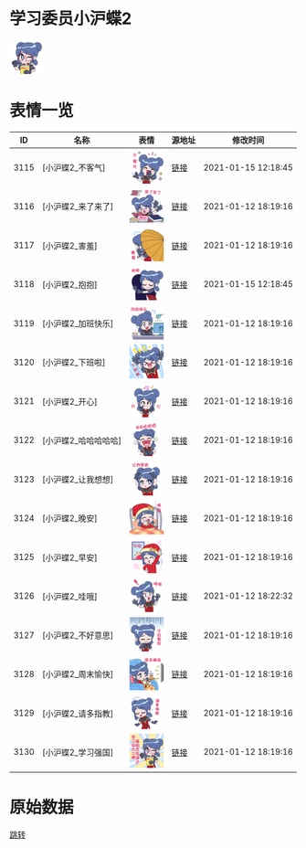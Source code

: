 # 学习委员小沪蝶2

<img src="./cover.png" height="60" alt="cover" />

# 表情一览

|ID|名称|表情|源地址|修改时间|
|----|----|----|----|----|
|3115|[小沪蝶2_不客气]|<img src="./pic/003115_%5B小沪蝶2_不客气%5D.png" height="60" alt="不客气"/>|[链接](http://i0.hdslb.com/bfs/emote/e9fb75a07985492b5e99a86d20ee2db97e149ab4.png)|2021-01-15 12:18:45|
|3116|[小沪蝶2_来了来了]|<img src="./pic/003116_%5B小沪蝶2_来了来了%5D.png" height="60" alt="来了来了"/>|[链接](http://i0.hdslb.com/bfs/emote/8cc9e9d0c467c4ce9392d804af3e87109de0ce3c.png)|2021-01-12 18:19:16|
|3117|[小沪蝶2_害羞]|<img src="./pic/003117_%5B小沪蝶2_害羞%5D.png" height="60" alt="害羞"/>|[链接](http://i0.hdslb.com/bfs/emote/e7fb87577e3b5dfdb278e3f425e785d73151e05e.png)|2021-01-12 18:19:16|
|3118|[小沪蝶2_抱抱]|<img src="./pic/003118_%5B小沪蝶2_抱抱%5D.png" height="60" alt="抱抱"/>|[链接](http://i0.hdslb.com/bfs/emote/4d7c51ab3be64088d37c2b9b8cc6440544077656.png)|2021-01-15 12:18:45|
|3119|[小沪蝶2_加班快乐]|<img src="./pic/003119_%5B小沪蝶2_加班快乐%5D.png" height="60" alt="加班快乐"/>|[链接](http://i0.hdslb.com/bfs/emote/559596c4ec27c2090893157cdec4635c1feed8f7.png)|2021-01-12 18:19:16|
|3120|[小沪蝶2_下班啦]|<img src="./pic/003120_%5B小沪蝶2_下班啦%5D.png" height="60" alt="下班啦"/>|[链接](http://i0.hdslb.com/bfs/emote/a167bcc778ea58aaf168b17c66867661e8cb1fbc.png)|2021-01-12 18:19:16|
|3121|[小沪蝶2_开心]|<img src="./pic/003121_%5B小沪蝶2_开心%5D.png" height="60" alt="开心"/>|[链接](http://i0.hdslb.com/bfs/emote/c252b0d88fd125a6de10373739c2133ae128765c.png)|2021-01-12 18:19:16|
|3122|[小沪蝶2_哈哈哈哈哈]|<img src="./pic/003122_%5B小沪蝶2_哈哈哈哈哈%5D.png" height="60" alt="哈哈哈哈哈"/>|[链接](http://i0.hdslb.com/bfs/emote/9e13bcff3abf7dba2f4f62c882d39243fd6a2925.png)|2021-01-12 18:19:16|
|3123|[小沪蝶2_让我想想]|<img src="./pic/003123_%5B小沪蝶2_让我想想%5D.png" height="60" alt="让我想想"/>|[链接](http://i0.hdslb.com/bfs/emote/21d94cd35e6b6df62e6f3d98480d40e3de93fc7e.png)|2021-01-12 18:19:16|
|3124|[小沪蝶2_晚安]|<img src="./pic/003124_%5B小沪蝶2_晚安%5D.png" height="60" alt="晚安"/>|[链接](http://i0.hdslb.com/bfs/emote/44f06a7837ee18db9fdaadeeb182682b9f20b077.png)|2021-01-12 18:19:16|
|3125|[小沪蝶2_早安]|<img src="./pic/003125_%5B小沪蝶2_早安%5D.png" height="60" alt="早安"/>|[链接](http://i0.hdslb.com/bfs/emote/5afeb04265255575061370d7d75a6bbb72a31718.png)|2021-01-12 18:19:16|
|3126|[小沪蝶2_哇哦]|<img src="./pic/003126_%5B小沪蝶2_哇哦%5D.png" height="60" alt="哇哦"/>|[链接](http://i0.hdslb.com/bfs/emote/b500a8ddd408a738166b269f27f5d5053bc7e2a9.png)|2021-01-12 18:22:32|
|3127|[小沪蝶2_不好意思]|<img src="./pic/003127_%5B小沪蝶2_不好意思%5D.png" height="60" alt="不好意思"/>|[链接](http://i0.hdslb.com/bfs/emote/c5ff17e208a51a41c80bf2ce7ea3efb42dccc7f7.png)|2021-01-12 18:19:16|
|3128|[小沪蝶2_周末愉快]|<img src="./pic/003128_%5B小沪蝶2_周末愉快%5D.png" height="60" alt="周末愉快"/>|[链接](http://i0.hdslb.com/bfs/emote/8407f060354ce3931aaec8293e790e79b2ad2424.png)|2021-01-12 18:19:16|
|3129|[小沪蝶2_请多指教]|<img src="./pic/003129_%5B小沪蝶2_请多指教%5D.png" height="60" alt="请多指教"/>|[链接](http://i0.hdslb.com/bfs/emote/d72a1181e3232889f10aa16d9c84a80fed097260.png)|2021-01-12 18:19:16|
|3130|[小沪蝶2_学习强国]|<img src="./pic/003130_%5B小沪蝶2_学习强国%5D.png" height="60" alt="学习强国"/>|[链接](http://i0.hdslb.com/bfs/emote/f14c9f656ea61739d97a3bb2f1b83df30390d4b2.png)|2021-01-12 18:19:16|

# 原始数据

[跳转](./raw.json)

